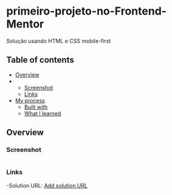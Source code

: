 # primeiro-projeto-no-Frontend-Mentor
Solução usando HTML e CSS mobile-first


## Table of contents 
- [Overview](#overview)
- - [Screenshot](#screenshot)
  - [Links](#links)
- [My process](#my-process)
  - [Built with](#built-with)
  - [What I learned](#what-i-learned)
 
 ## Overview
### Screenshot 
![]()

### Links

-Solution  URL: [Add solution URL](https://scanner-qrcode-frontend-mentor.netlify.app/)
